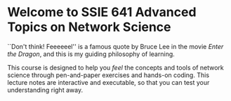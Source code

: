 # Welcome to SSIE 641 Advanced Topics on Network Science

``Don't think! Feeeeeel'' is a famous quote by Bruce Lee in the movie *Enter the Dragon*, and this is my guiding philosophy of learning.

This course is designed to help you *feel* the concepts and tools of network science through pen-and-paper exercises and hands-on coding. This lecture notes are interactive and executable, so that you can test your understanding right away.

```{tableofcontents}
```
